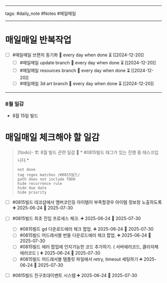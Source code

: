 
--------

tags: #daily_note  #Notes #매일매일

---  
# 매일매일 반복작업 
- [ ] #매일매일 브랜치 동기화 🔁 every day when done ⏳ [[2024-12-20]] 
	- [ ] #매일매일 update branch  🔁 every day when done ⏳ [[2024-12-20]]
	- [ ] #매일매일 resources branch  🔁 every day when done ⏳ [[2024-12-20]]
	- [ ] #매일매일 3d art branch  🔁 every day when done ⏳ [[2024-12-20]]

--------

### 8월 일감
 - 8월 15일 빌드



# 매일매일 체크해야 할 일감


> [!todo]- 🏗️ 8월 빌드 관련 일감
> 📌 * #0815빌드  태그가 있는 진행 중 태스크입니다.*
>
> ```tasks
> not done
> tag regex matches /#0815빌드/
> path does not include TODO
> hide recurrence rule
> hide due date
> hide priority
> ```







- [ ] #0815빌드    데코샵에서 멤버코인등 아이템이 부족할경우 아이템 정보창 노출하도록 ➕ 2025-06-24 📅 2025-07-30
- [ ] #0815빌드    최초 진입 프로세스 체크.  ➕ 2025-06-24 📅 2025-07-30
	- [ ] #0815빌드   gd 다운로드에러 체크 팝업.  ➕ 2025-06-24 📅 2025-07-30
	- [ ] #0815빌드   어드레서블 번들 다운로드에러 체크 팝업.  ➕ 2025-06-24 📅 2025-07-30
	- [ ] #0815빌드   에러 팝업에 인지가능한 코드 추가하기. ( 서버에러코드, 클라자체에러코드 )  ➕ 2025-06-24 📅 2025-07-30
	- [ ] #0815빌드   어드레서블 템플릿 파일에서 retry, timeout 세팅하기  ➕ 2025-06-24 📅 2025-07-30
- [ ] #0815빌드    친구초대이벤트 시스템 ➕ 2025-06-24 📅 2025-07-30


